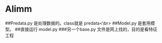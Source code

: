 # Alimm
##Predata.py 是处理数据的。class就是 predata<\br>
##Model.py 是套用模型。
##直接运行 model.py
###另一个base.py 文件是网上找的，目的是看特征工程
